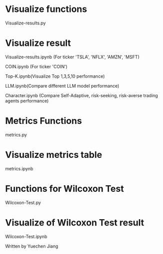# Visualize functions
Visualize-results.py 
# Visualize result
Visualize-results.ipynb (For ticker 'TSLA', 'NFLX', 'AMZN', 'MSFT) 

COIN.ipynb (For ticker 'COIN')

Top-K.ipynb(Visualize Top 1,3,5,10 performance)

LLM.ipynb(Compare different LLM model performance)

Character.ipynb (Compare Self-Adaptive, risk-seeking, risk-averse trading agents performance)
# Metrics Functions
metrics.py
# Visualize metrics table
metrics.ipynb
# Functions for Wilcoxon Test
Wilcoxon-Test.py 
# Visualize of Wilcoxon Test result
Wilcoxon-Test.ipynb

Written by Yuechen Jiang

